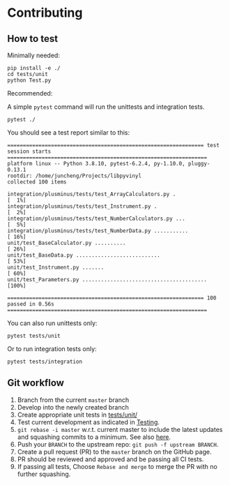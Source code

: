 # Contributing

## How to test

Minimally needed:
```
pip install -e ./
cd tests/unit
python Test.py
```

Recommended:

A simple `pytest` command will run the unittests and integration tests.
```
pytest ./
```

You should see a test report similar to this:

```
=============================================================== test session starts ================================================================
platform linux -- Python 3.8.10, pytest-6.2.4, py-1.10.0, pluggy-0.13.1
rootdir: /home/juncheng/Projects/libpyvinyl
collected 100 items

integration/plusminus/tests/test_ArrayCalculators.py .                                                                                       [  1%]
integration/plusminus/tests/test_Instrument.py .                                                                                             [  2%]
integration/plusminus/tests/test_NumberCalculators.py ...                                                                                    [  5%]
integration/plusminus/tests/test_NumberData.py ...........                                                                                   [ 16%]
unit/test_BaseCalculator.py ..........                                                                                                       [ 26%]
unit/test_BaseData.py ...........................                                                                                            [ 53%]
unit/test_Instrument.py .......                                                                                                              [ 60%]
unit/test_Parameters.py ........................................                                                                             [100%]

=============================================================== 100 passed in 0.56s ================================================================
```

You can also run unittests only:

```
pytest tests/unit
```

Or to run integration tests only:

```
pytest tests/integration
```

## Git workflow
1. Branch from the current `master` branch
2. Develop into the newly created branch
3. Create appropriate unit tests in [tests/unit/](https://github.com/PaNOSC-ViNYL/libpyvinyl/tree/master/tests/unit)
4. Test current development as indicated in [Testing](https://github.com/PaNOSC-ViNYL/libpyvinyl#testing).
5. `git rebase -i master` w.r.t. current master to include the latest updates and squashing commits to a minimum. See also [here](https://opensource.com/article/20/4/git-rebase-i).
6. Push your `BRANCH` to the upstream repo: `git push -f upstream BRANCH`.
7. Create a pull request (PR) to the `master` branch on the GitHub page.
8. PR should be reviewed and approved and be passing all CI tests.
9. If passing all tests, Choose `Rebase and merge` to merge the PR with no further squashing.
